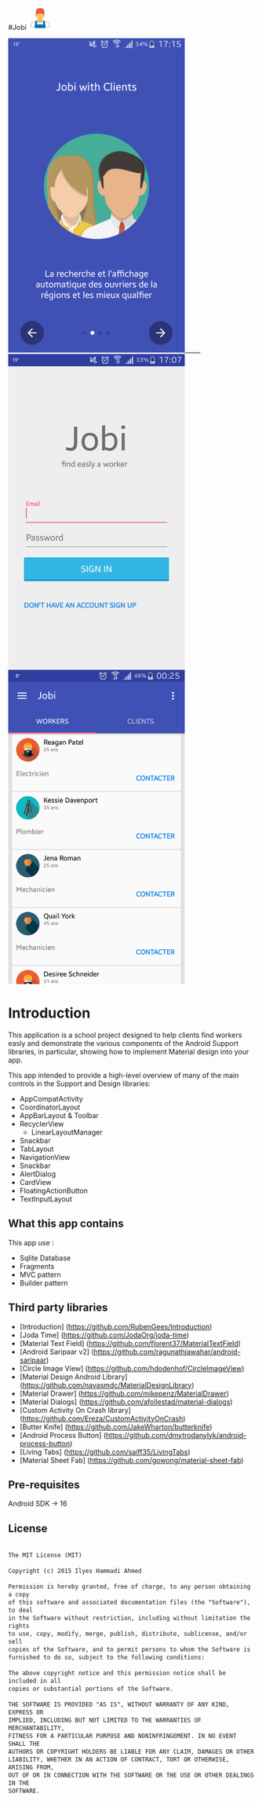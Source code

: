 #Jobi <img src="/doc/app_icon.png">


<img src="/doc/jobi_user_guide_2.png"  height="640" width="360">_____
<img src="/doc/jobi_login.png"  height="640" width="360">
<img src="/doc/jobi_main.png"  height="640" width="360">


Introduction
=================================================

This application is a school project designed to help clients find workers easly and demonstrate the various components of the Android Support libraries, in particular, showing how to implement Material design into your app.

This app intended to provide a high-level overview of many of the main controls in the Support and Design libraries:

- AppCompatActivity
- CoordinatorLayout
- AppBarLayout & Toolbar
- RecyclerView
    - LinearLayoutManager
- Snackbar
- TabLayout
- NavigationView
- Snackbar
- AlertDialog
- CardView
- FloatingActionButton
- TextInputLayout


What this app contains
------------------------
This app use :

- Sqlite Database
- Fragments
- MVC pattern
- Builder pattern

Third party libraries
-----------------------

- [Introduction] (https://github.com/RubenGees/Introduction)
- [Joda Time] (https://github.com/JodaOrg/joda-time)
- [Material Text Field] (https://github.com/florent37/MaterialTextField)
- [Android Saripaar v2] (https://github.com/ragunathjawahar/android-saripaar)
- [Circle Image View] (https://github.com/hdodenhof/CircleImageView)
- [Material Design Android Library] (https://github.com/navasmdc/MaterialDesignLibrary)
- [Material Drawer] (https://github.com/mikepenz/MaterialDrawer)
- [Material Dialogs] (https://github.com/afollestad/material-dialogs)
- [Custom Activity On Crash library] (https://github.com/Ereza/CustomActivityOnCrash)
- [Butter Knife] (https://github.com/JakeWharton/butterknife)
- [Android Process Button] (https://github.com/dmytrodanylyk/android-process-button)
- [Living Tabs] (https://github.com/saiff35/LivingTabs)
- [Material Sheet Fab] (https://github.com/gowong/material-sheet-fab)

Pre-requisites
--------------
Android SDK -> 16

## License
```

The MIT License (MIT)

Copyright (c) 2015 Ilyes Hammadi Ahmed

Permission is hereby granted, free of charge, to any person obtaining a copy
of this software and associated documentation files (the "Software"), to deal
in the Software without restriction, including without limitation the rights
to use, copy, modify, merge, publish, distribute, sublicense, and/or sell
copies of the Software, and to permit persons to whom the Software is
furnished to do so, subject to the following conditions:

The above copyright notice and this permission notice shall be included in all
copies or substantial portions of the Software.

THE SOFTWARE IS PROVIDED "AS IS", WITHOUT WARRANTY OF ANY KIND, EXPRESS OR
IMPLIED, INCLUDING BUT NOT LIMITED TO THE WARRANTIES OF MERCHANTABILITY,
FITNESS FOR A PARTICULAR PURPOSE AND NONINFRINGEMENT. IN NO EVENT SHALL THE
AUTHORS OR COPYRIGHT HOLDERS BE LIABLE FOR ANY CLAIM, DAMAGES OR OTHER
LIABILITY, WHETHER IN AN ACTION OF CONTRACT, TORT OR OTHERWISE, ARISING FROM,
OUT OF OR IN CONNECTION WITH THE SOFTWARE OR THE USE OR OTHER DEALINGS IN THE
SOFTWARE.

```